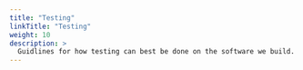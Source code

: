 ```yaml
---
title: "Testing"
linkTitle: "Testing"
weight: 10
description: >
  Guidlines for how testing can best be done on the software we build.
---
```

